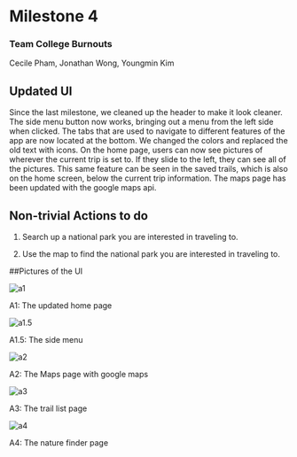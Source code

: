 # Milestone 4

### Team College Burnouts

Cecile Pham, Jonathan Wong, Youngmin Kim



## Updated UI

Since the last milestone, we cleaned up the header to make it look cleaner. The side menu button now works, bringing out a menu from the left side when clicked. The tabs that are used to navigate to different features of the app are now located at the bottom. We changed the  colors and replaced the old text with icons. On the home page, users can now see pictures of wherever the current trip is set to. If they slide to the left, they can see all of the pictures. This same feature can be seen in the saved trails, which is also on the home screen, below the current trip information. The maps page has been updated with the google maps api. 

## Non-trivial Actions to do

1) Search up a national park you are interested in traveling to.

2) Use the map to find the national park you are interested in traveling to.

##Pictures of the UI

![a1](https://github.com/cecile8720/cogs121/blob/master/Milestone%204%20Photos/a1.JPG)

A1: The updated home page

![a1.5](https://github.com/cecile8720/cogs121/blob/master/Milestone%204%20Photos/a1.5.JPG)

A1.5: The side menu

![a2](https://github.com/cecile8720/cogs121/blob/master/Milestone%204%20Photos/a2.JPG)

A2: The Maps page with google maps

![a3](https://github.com/cecile8720/cogs121/blob/master/Milestone%204%20Photos/a3.JPG)

A3: The trail list page

![a4](https://github.com/cecile8720/cogs121/blob/master/Milestone%204%20Photos/a4.JPG)

A4: The nature finder page
